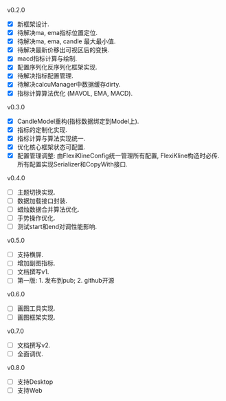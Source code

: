 v0.2.0
- [x] 新框架设计.
- [x] 待解决ma, ema指标位置定位.
- [x] 待解决ma, ema, candle 最大最小值.
- [x] 待解决最新价移出可视区后的变换.
- [x] macd指标计算与绘制.
- [x] 配置序列化反序列化框架实现.
- [x] 待解决指标配置管理.
- [x] 待解决calcuManager中数据缓存dirty.
- [x] 指标计算算法优化 (MAVOL, EMA, MACD).

v0.3.0
- [x] CandleModel重构(指标数据绑定到Model上).
- [x] 指标的定制化实现.
- [x] 指标计算与算法实现统一.
- [x] 优化核心框架状态可配置.
- [x] 配置管理调整: 由FlexiKlineConfig统一管理所有配置, FlexiKline构造时必传. 所有配置实现Serializer和CopyWith接口. 

v0.4.0
- [ ] 主题切换实现.
- [ ] 数据加载接口封装.
- [ ] 蜡烛数据合并算法优化.
- [ ] 手势操作优化.
- [ ] 测试start和end对调性能影响.

v0.5.0
- [ ] 支持横屏.
- [ ] 增加副图指标.
- [ ] 文档撰写v1.
- [ ] 第一版: 1. 发布到pub; 2. github开源

v0.6.0
- [ ] 画图工具实现.
- [ ] 画图框架实现.

v0.7.0
- [ ] 文档撰写v2.
- [ ] 全面调优.

v0.8.0
- [ ] 支持Desktop
- [ ] 支持Web
